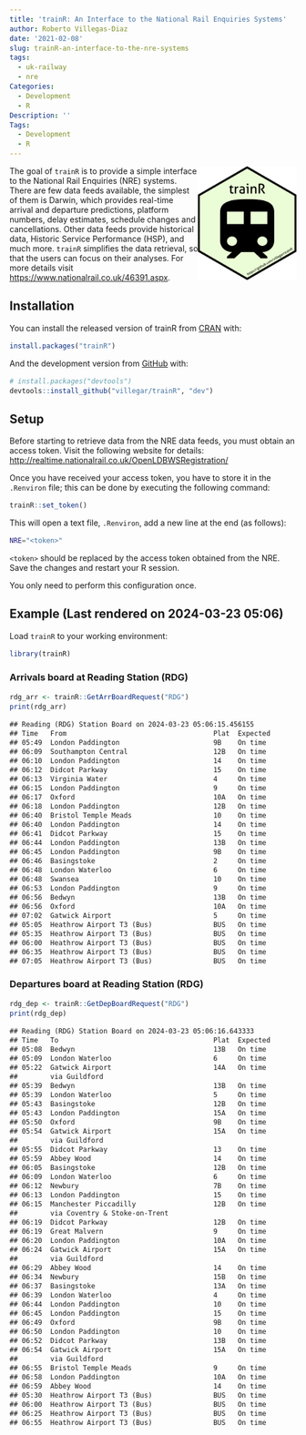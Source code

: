 ```yaml
---
title: 'trainR: An Interface to the National Rail Enquiries Systems'
author: Roberto Villegas-Diaz
date: '2021-02-08'
slug: trainR-an-interface-to-the-nre-systems
tags:
  - uk-railway
  - nre
Categories:
  - Development
  - R
Description: ''
Tags:
  - Development
  - R
---
```


<img src="https://raw.githubusercontent.com/villegar/trainR/main/inst/images/logo.png" alt="logo" align="right" height=200px/>

The goal of `trainR` is to provide a simple interface to the 
National Rail Enquiries (NRE) systems. There are few data feeds 
available, the simplest of them is Darwin, which provides real-time 
arrival and departure predictions, platform numbers, delay estimates, 
schedule changes and cancellations. Other data feeds provide historical 
data, Historic Service Performance (HSP), and much more. `trainR` 
simplifies the data retrieval, so that the users can focus on their 
analyses. For more details visit 
https://www.nationalrail.co.uk/46391.aspx.

## Installation

You can install the released version of trainR from [CRAN](https://CRAN.R-project.org) with:

``` r
install.packages("trainR")
```

And the development version from [GitHub](https://github.com/) with:

``` r
# install.packages("devtools")
devtools::install_github("villegar/trainR", "dev")
```

## Setup
Before starting to retrieve data from the NRE data feeds, you must obtain an access token. 
Visit the following website for details: http://realtime.nationalrail.co.uk/OpenLDBWSRegistration/

Once you have received your access token, you have to store it in the `.Renviron` file; this can be 
done by executing the following command:


```r
trainR::set_token()
```

This will open a text file, `.Renviron`, add a new line at the end (as follows):

```bash
NRE="<token>"
```

`<token>` should be replaced by the access token obtained from the NRE. Save the changes and restart 
your R session.

You only need to perform this configuration once.

## Example (Last rendered on 2024-03-23 05:06)

Load `trainR` to your working environment:

```r
library(trainR)
```

### Arrivals board at Reading Station (RDG)


```r
rdg_arr <- trainR::GetArrBoardRequest("RDG")
print(rdg_arr)
```

```
## Reading (RDG) Station Board on 2024-03-23 05:06:15.456155
## Time   From                                    Plat  Expected
## 05:49  London Paddington                       9B    On time
## 06:09  Southampton Central                     12B   On time
## 06:10  London Paddington                       14    On time
## 06:12  Didcot Parkway                          15    On time
## 06:13  Virginia Water                          4     On time
## 06:15  London Paddington                       9     On time
## 06:17  Oxford                                  10A   On time
## 06:18  London Paddington                       12B   On time
## 06:40  Bristol Temple Meads                    10    On time
## 06:40  London Paddington                       14    On time
## 06:41  Didcot Parkway                          15    On time
## 06:44  London Paddington                       13B   On time
## 06:45  London Paddington                       9B    On time
## 06:46  Basingstoke                             2     On time
## 06:48  London Waterloo                         6     On time
## 06:48  Swansea                                 10    On time
## 06:53  London Paddington                       9     On time
## 06:56  Bedwyn                                  13B   On time
## 06:56  Oxford                                  10A   On time
## 07:02  Gatwick Airport                         5     On time
## 05:05  Heathrow Airport T3 (Bus)               BUS   On time
## 05:35  Heathrow Airport T3 (Bus)               BUS   On time
## 06:00  Heathrow Airport T3 (Bus)               BUS   On time
## 06:35  Heathrow Airport T3 (Bus)               BUS   On time
## 07:05  Heathrow Airport T3 (Bus)               BUS   On time
```

### Departures board at Reading Station (RDG)


```r
rdg_dep <- trainR::GetDepBoardRequest("RDG")
print(rdg_dep)
```

```
## Reading (RDG) Station Board on 2024-03-23 05:06:16.643333
## Time   To                                      Plat  Expected
## 05:08  Bedwyn                                  13B   On time
## 05:09  London Waterloo                         6     On time
## 05:22  Gatwick Airport                         14A   On time
##        via Guildford                           
## 05:39  Bedwyn                                  13B   On time
## 05:39  London Waterloo                         5     On time
## 05:43  Basingstoke                             12B   On time
## 05:43  London Paddington                       15A   On time
## 05:50  Oxford                                  9B    On time
## 05:54  Gatwick Airport                         15A   On time
##        via Guildford                           
## 05:55  Didcot Parkway                          13    On time
## 05:59  Abbey Wood                              14    On time
## 06:05  Basingstoke                             12B   On time
## 06:09  London Waterloo                         6     On time
## 06:12  Newbury                                 7B    On time
## 06:13  London Paddington                       15    On time
## 06:15  Manchester Piccadilly                   12B   On time
##        via Coventry & Stoke-on-Trent           
## 06:19  Didcot Parkway                          12B   On time
## 06:19  Great Malvern                           9     On time
## 06:20  London Paddington                       10A   On time
## 06:24  Gatwick Airport                         15A   On time
##        via Guildford                           
## 06:29  Abbey Wood                              14    On time
## 06:34  Newbury                                 15B   On time
## 06:37  Basingstoke                             13A   On time
## 06:39  London Waterloo                         4     On time
## 06:44  London Paddington                       10    On time
## 06:45  London Paddington                       15    On time
## 06:49  Oxford                                  9B    On time
## 06:50  London Paddington                       10    On time
## 06:52  Didcot Parkway                          13B   On time
## 06:54  Gatwick Airport                         15A   On time
##        via Guildford                           
## 06:55  Bristol Temple Meads                    9     On time
## 06:58  London Paddington                       10A   On time
## 06:59  Abbey Wood                              14    On time
## 05:30  Heathrow Airport T3 (Bus)               BUS   On time
## 06:00  Heathrow Airport T3 (Bus)               BUS   On time
## 06:25  Heathrow Airport T3 (Bus)               BUS   On time
## 06:55  Heathrow Airport T3 (Bus)               BUS   On time
```
